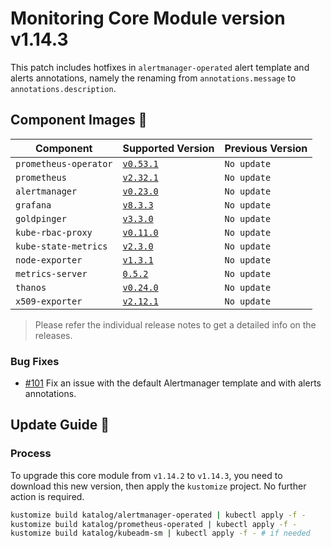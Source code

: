 # Monitoring Core Module version v1.14.3

This patch includes hotfixes in `alertmanager-operated` alert template and alerts annotations, namely the renaming from `annotations.message` to `annotations.description`.

## Component Images 🚢

| Component             | Supported Version                                                                            | Previous Version |
|-----------------------|----------------------------------------------------------------------------------------------|------------------|
| `prometheus-operator` | [`v0.53.1`](https://github.com/prometheus-operator/prometheus-operator/releases/tag/v0.53.1) | `No update`      |
| `prometheus`          | [`v2.32.1`](https://github.com/prometheus/prometheus/releases/tag/v2.32.1)                   | `No update`      |
| `alertmanager`        | [`v0.23.0`](https://github.com/prometheus/alertmanager/releases/tag/v0.23.0)                 | `No update`      |
| `grafana`             | [`v8.3.3`](https://github.com/grafana/grafana/releases/tag/v8.3.3)                           | `No update`      |
| `goldpinger`          | [`v3.3.0`](https://github.com/bloomberg/goldpinger/releases/tag/v3.3.0)                      | `No update`      |
| `kube-rbac-proxy`     | [`v0.11.0`](https://github.com/brancz/kube-rbac-proxy/releases/tag/v0.11.0)                  | `No update`      |
| `kube-state-metrics`  | [`v2.3.0`](https://github.com/kubernetes/kube-state-metrics/releases/tag/v2.3.0)             | `No update`      |
| `node-exporter`       | [`v1.3.1`](https://github.com/prometheus/node_exporter/releases/tag/v1.3.1)                  | `No update`      |
| `metrics-server`      | [`0.5.2`](https://github.com/kubernetes-sigs/metrics-server/releases/tag/v0.5.2)             | `No update`      |
| `thanos`              | [`v0.24.0`](https://github.com/thanos-io/thanos/releases/tag/v0.24.0)                        | `No update`      |
| `x509-exporter`       | [`v2.12.1`](https://github.com/enix/x509-certificate-exporter/releases/tag/v2.12.1)          | `No update`      |

> Please refer the individual release notes to get a detailed info on the
> releases.

### Bug Fixes

- [#101](sighupio/fury-kubernetes-monitoring#101) Fix an issue with the default Alertmanager template and with alerts annotations.

## Update Guide 🦮

### Process

To upgrade this core module from `v1.14.2` to `v1.14.3`, you need to download this new version, then apply the
`kustomize` project. No further action is required.

```bash
kustomize build katalog/alertmanager-operated | kubectl apply -f -
kustomize build katalog/prometheus-operated | kubectl apply -f -
kustomize build katalog/kubeadm-sm | kubectl apply -f - # if needed
```
